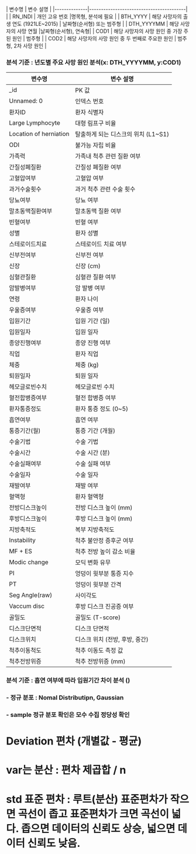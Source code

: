 | 변수명       | 변수 설명                               |
|--------------|-----------------------------------------| |
| RN_INDI      | 개인 고유 번호                          |명목형, 분석에 필요 |
| BTH_YYYY     | 해당 사망자의 출생 연도 (1921LE~2015)                | 날짜형(순서형) 또는 범주형 |
| DTH_YYYYMM   | 해당 사망자의 사망 연월                |날짜형(순서형), 연속형|
| COD1         | 해당 사망자의 사망 원인 중 가장 주된 원인 | 범주형 |
| COD2         | 해당 사망자의 사망 원인 중 두 번째로 주요한 원인 | 범주형, 2차 사망 원인  |

### 분석 기준 : 년도별 주요 사망 원인 분석(x: DTH_YYYYMM, y:COD1)


| 변수명                 | 변수 설명                                           |
|------------------------|------------------------------------------------------|
| _id                 | PK 값                                     | 불필요한 데이터이므로 삭제 |
| Unnamed: 0                 | 인덱스 번호                                         | 불필요한 데이터이므로 삭제 | 
| 환자ID                 | 환자 식별자                                          | 범주형, 연속형, 분석에 필요 |
| Large Lymphocyte       | 대형 림프구 비율                                     | 수치형(연속형) |
| Location of herniation | 탈출하게 되는 디스크의 위치 (L1~S1)                   | 수치형(이산형) |
| ODI                    | 불가능 자립 비율                                     | 수치형(이산형) |
| 가족력                 | 가족내 척추 관련 질환 여부                            | 명목형 |
| 간질성폐질환           | 간질성 폐질환 여부                                   | 명목형 | 
| 고혈압여부             | 고혈압 여부                                          | 명목형 |
| 과거수술횟수           | 과거 척추 관련 수술 횟수                             | 이산형 |
| 당뇨여부               | 당뇨 여부                                            | 명목형 |
| 말초동맥질환여부       | 말초동맥 질환 여부                                   | 명목형 |
| 빈혈여부               | 빈혈 여부                                            | 명목형 |
| 성별                   | 환자 성별                                            | 명목형 |
| 스테로이드치료         | 스테로이드 치료 여부                                 | 명목형 |
| 신부전여부             | 신부전 여부                                          | 명목형 |
| 신장                   | 신장 (cm)                                            | 연속형 |
| 심혈관질환             | 심혈관 질환 여부                                     |
| 암발병여부             | 암 발병 여부                                         |
| 연령                   | 환자 나이                                            |
| 우울증여부             | 우울증 여부                                          |
| 입원기간               | 입원 기간 (일)                                       |
| 입원일자               | 입원 일자                                            |
| 종양진행여부           | 종양 진행 여부                                       |
| 직업                   | 환자 직업                                            |
| 체중                   | 체중 (kg)                                            |
| 퇴원일자               | 퇴원 일자                                            |
| 헤모글로빈수치         | 헤모글로빈 수치                                      |
| 혈전합병증여부         | 혈전 합병증 여부                                     |
| 환자통증정도           | 환자 통증 정도 (0~5)                                 |
| 흡연여부               | 흡연 여부                                            |
| 통증기간(월)           | 통증 기간 (개월)                                     |
| 수술기법               | 수술 기법                                            |
| 수술시간               | 수술 시간 (분)                                       |
| 수술실패여부           | 수술 실패 여부                                       |
| 수술일자               | 수술 일자                                            |
| 재발여부               | 재발 여부                                            |
| 혈액형                 | 환자 혈액형                                          |
| 전방디스크높이         | 전방 디스크 높이 (mm)                                 |
| 후방디스크높이         | 후방 디스크 높이 (mm)                                 |
| 지방축적도             | 복부 지방축적도                                       |
| Instability            | 척추 불안정 증후군 여부                              |
| MF + ES                | 척추 전방 높이 감소 비율                             |
| Modic change           | 모딕 변화 유무                                       |
| PI                     | 엉덩이 윗부분 통증 지수                               |
| PT                     | 엉덩이 윗부분 간격                                    |
| Seg Angle(raw)         | 사이각도                                              |
| Vaccum disc            | 후방 디스크 진공증 여부                              |
| 골밀도                 | 골밀도 (T-score)                                      |
| 디스크단면적           | 디스크 단면적                                         |
| 디스크위치             | 디스크 위치 (전방, 후방, 중간)                         |
| 척추이동척도           | 척추 이동도 측정 값                                   |
| 척추전방위증           | 척추 전방위증 (mm)                                    |

### 분석 기준 : 흡연 여부에 따라 입원기간 차이 분석 ()


### - 정규 분포 : Nomal Distributipn, Gaussian
### - sample 정규 분포 확인은 모수 수집 정당성 확인

# Deviation 편차 (개별값 - 평균)
# var는 분산 : 편차 제곱합 / n
# std 표준 편차 : 루트(분산) 표준편차가 작으면 곡선이 좁고 표준편차가 크면 곡선이 넓다. 좁으면 데이터의 신뢰도 상승, 넓으면 데이터 신뢰도 낮음.